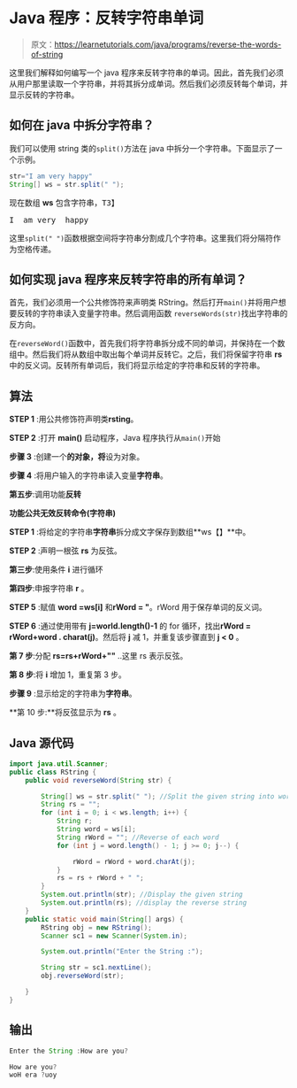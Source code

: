 # Java 程序：反转字符串单词

> 原文：<https://learnetutorials.com/java/programs/reverse-the-words-of-string>

这里我们解释如何编写一个 java 程序来反转字符串的单词。因此，首先我们必须从用户那里读取一个字符串，并将其拆分成单词。然后我们必须反转每个单词，并显示反转的字符串。

## 如何在 java 中拆分字符串？

我们可以使用 string 类的`split()`方法在 java 中拆分一个字符串。下面显示了一个示例。

```java
str="I am very happy"
String[] ws = str.split(" "); 

```

现在数组 **ws** 包含字符串，<samp>T3】</samp>

<samp>I  am very  happy</samp>

这里`split(" ")`函数根据空间将字符串分割成几个字符串。这里我们将分隔符作为空格传递。

## 如何实现 java 程序来反转字符串的所有单词？

首先，我们必须用一个公共修饰符来声明类 RString。然后打开`main()`并将用户想要反转的字符串读入变量字符串。然后调用函数 `reverseWords(str)`找出字符串的反方向。

在`reverseWord()`函数中，首先我们将字符串拆分成不同的单词，并保持在一个数组中。然后我们将从数组中取出每个单词并反转它。之后，我们将保留字符串 **rs** 中的反义词。反转所有单词后，我们将显示给定的字符串和反转的字符串。

## 算法

**STEP 1** :用公共修饰符声明类**rsting**。

**STEP 2** :打开 **main()** 启动程序，Java 程序执行从`main()`开始

**步骤 3** :创建一个**的对象，将**设为对象。

**步骤 4** :将用户输入的字符串读入变量**字符串**。

**第五步**:调用功能**反转**

**功能公共无效反转命令(字符串)**

**STEP 1** :将给定的字符串**字符串**拆分成文字保存到数组**ws【】**中。

**STEP 2** :声明一根弦 **rs** 为反弦。

**第三步**:使用条件 **i** 进行循环

**第四步**:申报字符串 **r** 。

**STEP 5** :赋值 **word =ws[i]** 和**rWord = "**。rWord 用于保存单词的反义词。

**STEP 6** :通过使用带有 **j=world.length()-1** 的 for 循环，找出**rWord = rWord+word . charat(j)**。然后将 **j** 减 1，并重复该步骤直到 **j < 0** 。

**第 7 步**:分配 **rs=rs+rWord+""** ..这里 rs 表示反弦。

**第 8 步**:将 **i** 增加 1，重复第 3 步。

**步骤 9** :显示给定的字符串为**字符串**。

**第 10 步:**将反弦显示为 **rs** 。

## Java 源代码

```java
import java.util.Scanner;
public class RString {
    public void reverseWord(String str) {

        String[] ws = str.split(" "); //Split the given string into words
        String rs = "";
        for (int i = 0; i < ws.length; i++) {
            String r;
            String word = ws[i];
            String rWord = ""; //Reverse of each word
            for (int j = word.length() - 1; j >= 0; j--) {

                rWord = rWord + word.charAt(j);
            }
            rs = rs + rWord + " ";
        }
        System.out.println(str); //Display the given string
        System.out.println(rs); //display the reverse string
    }
    public static void main(String[] args) {
        RString obj = new RString();
        Scanner sc1 = new Scanner(System.in);

        System.out.println("Enter the String :");

        String str = sc1.nextLine();
        obj.reverseWord(str);

    }
}

```

## 输出

```java
Enter the String :How are you?

How are you?
woH era ?uoy 
```